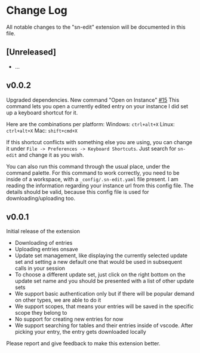 # Change Log

All notable changes to the "sn-edit" extension will be documented in this file.

## [Unreleased]
- ...

## v0.0.2
Upgraded dependencies.
New command "Open on Instance" [#15](https://github.com/sn-edit/vscode/issues/15)
This command lets you open a currently edited entry on your instance
I did set up a keyboard shortcut for it.

Here are the combinations per platform:
Windows: `ctrl+alt+X`
Linux: `ctrl+alt+X`
Mac: `shift+cmd+X`

If this shortcut conflicts with something else you are using, you can change it under `File -> Preferences -> Keyboard Shortcuts`. Just search for `sn-edit` and change it as you wish.

You can also run this command through the usual place, under the command palette.
For this command to work correctly, you need to be inside of a workspace, with a `_config/.sn-edit.yaml` file present. I am reading the information regarding your instance url from this config file. The details should be valid, because this config file is used for downloading/uploading too. 

## v0.0.1
Initial release of the extension

- Downloading of entries
- Uploading entries onsave
- Update set management, like displaying the currently selected update set and setting a new default one that would be used in subsequent calls in your session
- To choose a different update set, just click on the right bottom on the update set name and you should be presented with a list of other update sets
- We support basic authentication only but if there will be popular demand on other types, we are able to do it
- We support scopes, that means your entries will be saved in the specific scope they belong to
- No support for creating new entries for now
- We support searching for tables and their entries inside of vscode. After picking your entry, the entry gets downloaded locally

Please report and give feedback to make this extension better.